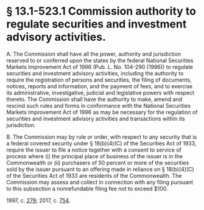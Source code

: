# § 13.1-523.1 Commission authority to regulate securities and investment advisory activities.

<p>A. The Commission shall have all the power, authority and jurisdiction reserved to or conferred upon the states by the federal National Securities Markets Improvement Act of 1996 (Pub. L. No. 104-290 (1996)) to regulate securities and investment advisory activities, including the authority to require the registration of persons and securities, the filing of documents, notices, reports and information, and the payment of fees, and to exercise its administrative, investigative, judicial and legislative powers with respect thereto. The Commission shall have the authority to make, amend and rescind such rules and forms in conformance with the National Securities Markets Improvement Act of 1996 as may be necessary for the regulation of securities and investment advisory activities and transactions within its jurisdiction.</p><p>B. The Commission may by rule or order, with respect to any security that is a federal covered security under § 18(b)(4)(C) of the Securities Act of 1933, require the issuer to file a notice together with a consent to service of process where (i) the principal place of business of the issuer is in the Commonwealth or (ii) purchasers of 50 percent or more of the securities sold by the issuer pursuant to an offering made in reliance on § 18(b)(4)(C) of the Securities Act of 1933 are residents of the Commonwealth. The Commission may assess and collect in connection with any filing pursuant to this subsection a nonrefundable filing fee not to exceed $100.</p><p>1997, c. <a href='http://lis.virginia.gov/cgi-bin/legp604.exe?971+ful+CHAP0279'>279</a>; 2017, c. <a href='http://lis.virginia.gov/cgi-bin/legp604.exe?171+ful+CHAP0754'>754</a>.</p>
